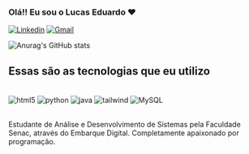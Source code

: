 ### Olá!! Eu sou o Lucas Eduardo ❤️

[![Linkedin](https://img.shields.io/badge/LinkedIn-0077B5?style=for-the-badge&logo=linkedin&logoColor=white)](https://www.linkedin.com/in/lucas-eduardo-ferreira-da-silva-bb4178225)
[![Gmail](https://img.shields.io/badge/WhatsApp-25D366?style=for-the-badge&logo=whatsapp&logoColor=white)](https://contate.me/lucaseduardo1)

![Anurag's GitHub stats](https://github-readme-stats.vercel.app/api?username=IchinoSanji&show_icons=true&theme=dracula)

## Essas são as tecnologias que eu utilizo

<div style = "display: inline_block"><br/>
    <img align="center" alt="html5" src="https://img.shields.io/badge/HTML5-E34F26?style=for-the-badge&logo=html5&logoColor=white" />
    <img align="center" alt="python" src="https://img.shields.io/badge/Python-3776AB?style=for-the-badge&logo=python&logoColor=white" />
    <img align="center" alt="java" src="https://img.shields.io/badge/Java-ED8B00?style=for-the-badge&logo=openjdk&logoColor=white" />
    <img align="center" alt="tailwind" src="https://img.shields.io/badge/Tailwind_CSS-38B2AC?style=for-the-badge&logo=tailwind-css&logoColor=white" />
    <img align="center" alt="MySQL" src="https://img.shields.io/badge/MySQL-00000F?style=for-the-badge&logo=mysql&logoColor=white" /> 
</div><br/>

Estudante de Análise e Desenvolvimento de Sistemas pela Faculdade Senac, através do Embarque Digital. Completamente apaixonado por programação.
